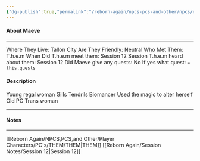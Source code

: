 ```yaml
---
{"dg-publish":true,"permalink":"/reborn-again/npcs-pcs-and-other/npcs/neutral/maeve/"}
---
```



#### About Maeve
---
Where They Live: Tallon City 
Are They Friendly: Neutral
Who Met Them: T.h.e.m
When Did T.h.e.m meet them: Session 12
Session T.h.e.m heard about them: Session 12
Did Maeve give any quests: No
	If yes what quest: `= this.quests`


#### Description
Young regal woman 
Gills 
Tendrils 
Biomancer 
Used the magic to alter herself 
Old PC
Trans woman 

---

#### Notes
---

[[Reborn Again/NPCS,PCS,and Other/Player Characters/PC's/THEM/THEM\|THEM]]
[[Reborn Again/Session Notes/Session 12\|Session 12]]

